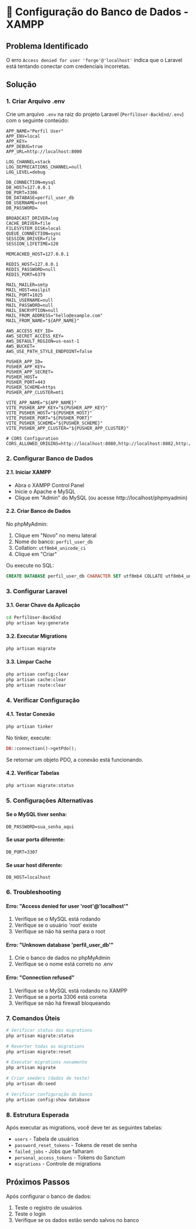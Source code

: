 # 🔧 Configuração do Banco de Dados - XAMPP

## Problema Identificado

O erro `Access denied for user 'forge'@'localhost'` indica que o Laravel está tentando conectar com credenciais incorretas.

## Solução

### 1. Criar Arquivo .env

Crie um arquivo `.env` na raiz do projeto Laravel (`PerfilUser-BackEnd/.env`) com o seguinte conteúdo:

```env
APP_NAME="Perfil User"
APP_ENV=local
APP_KEY=
APP_DEBUG=true
APP_URL=http://localhost:8000

LOG_CHANNEL=stack
LOG_DEPRECATIONS_CHANNEL=null
LOG_LEVEL=debug

DB_CONNECTION=mysql
DB_HOST=127.0.0.1
DB_PORT=3306
DB_DATABASE=perfil_user_db
DB_USERNAME=root
DB_PASSWORD=

BROADCAST_DRIVER=log
CACHE_DRIVER=file
FILESYSTEM_DISK=local
QUEUE_CONNECTION=sync
SESSION_DRIVER=file
SESSION_LIFETIME=120

MEMCACHED_HOST=127.0.0.1

REDIS_HOST=127.0.0.1
REDIS_PASSWORD=null
REDIS_PORT=6379

MAIL_MAILER=smtp
MAIL_HOST=mailpit
MAIL_PORT=1025
MAIL_USERNAME=null
MAIL_PASSWORD=null
MAIL_ENCRYPTION=null
MAIL_FROM_ADDRESS="hello@example.com"
MAIL_FROM_NAME="${APP_NAME}"

AWS_ACCESS_KEY_ID=
AWS_SECRET_ACCESS_KEY=
AWS_DEFAULT_REGION=us-east-1
AWS_BUCKET=
AWS_USE_PATH_STYLE_ENDPOINT=false

PUSHER_APP_ID=
PUSHER_APP_KEY=
PUSHER_APP_SECRET=
PUSHER_HOST=
PUSHER_PORT=443
PUSHER_SCHEME=https
PUSHER_APP_CLUSTER=mt1

VITE_APP_NAME="${APP_NAME}"
VITE_PUSHER_APP_KEY="${PUSHER_APP_KEY}"
VITE_PUSHER_HOST="${PUSHER_HOST}"
VITE_PUSHER_PORT="${PUSHER_PORT}"
VITE_PUSHER_SCHEME="${PUSHER_SCHEME}"
VITE_PUSHER_APP_CLUSTER="${PUSHER_APP_CLUSTER}"

# CORS Configuration
CORS_ALLOWED_ORIGINS=http://localhost:8080,http://localhost:8082,http://127.0.0.1:8080,http://127.0.0.1:8082
```

### 2. Configurar Banco de Dados

#### 2.1. Iniciar XAMPP
- Abra o XAMPP Control Panel
- Inicie o Apache e MySQL
- Clique em "Admin" do MySQL (ou acesse http://localhost/phpmyadmin)

#### 2.2. Criar Banco de Dados
No phpMyAdmin:
1. Clique em "Novo" no menu lateral
2. Nome do banco: `perfil_user_db`
3. Collation: `utf8mb4_unicode_ci`
4. Clique em "Criar"

Ou execute no SQL:
```sql
CREATE DATABASE perfil_user_db CHARACTER SET utf8mb4 COLLATE utf8mb4_unicode_ci;
```

### 3. Configurar Laravel

#### 3.1. Gerar Chave da Aplicação
```bash
cd PerfilUser-BackEnd
php artisan key:generate
```

#### 3.2. Executar Migrations
```bash
php artisan migrate
```

#### 3.3. Limpar Cache
```bash
php artisan config:clear
php artisan cache:clear
php artisan route:clear
```

### 4. Verificar Configuração

#### 4.1. Testar Conexão
```bash
php artisan tinker
```
No tinker, execute:
```php
DB::connection()->getPdo();
```
Se retornar um objeto PDO, a conexão está funcionando.

#### 4.2. Verificar Tabelas
```bash
php artisan migrate:status
```

### 5. Configurações Alternativas

#### Se o MySQL tiver senha:
```env
DB_PASSWORD=sua_senha_aqui
```

#### Se usar porta diferente:
```env
DB_PORT=3307
```

#### Se usar host diferente:
```env
DB_HOST=localhost
```

### 6. Troubleshooting

#### Erro: "Access denied for user 'root'@'localhost'"
1. Verifique se o MySQL está rodando
2. Verifique se o usuário 'root' existe
3. Verifique se não há senha para o root

#### Erro: "Unknown database 'perfil_user_db'"
1. Crie o banco de dados no phpMyAdmin
2. Verifique se o nome está correto no .env

#### Erro: "Connection refused"
1. Verifique se o MySQL está rodando no XAMPP
2. Verifique se a porta 3306 está correta
3. Verifique se não há firewall bloqueando

### 7. Comandos Úteis

```bash
# Verificar status das migrations
php artisan migrate:status

# Reverter todas as migrations
php artisan migrate:reset

# Executar migrations novamente
php artisan migrate

# Criar seeders (dados de teste)
php artisan db:seed

# Verificar configuração do banco
php artisan config:show database
```

### 8. Estrutura Esperada

Após executar as migrations, você deve ter as seguintes tabelas:
- `users` - Tabela de usuários
- `password_reset_tokens` - Tokens de reset de senha
- `failed_jobs` - Jobs que falharam
- `personal_access_tokens` - Tokens do Sanctum
- `migrations` - Controle de migrations

## Próximos Passos

Após configurar o banco de dados:
1. Teste o registro de usuários
2. Teste o login
3. Verifique se os dados estão sendo salvos no banco 